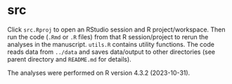 # src

Click `src.Rproj` to open an RStudio session and R project/workspace. Then run the code (`.Rmd` or `.R` files) from that R session/project to rerun the analyses in the manuscript. `utils.R` contains utility functions. The code reads data from `../data` and saves data/output to other directories (see parent directory and `README.md` for details).

The analyses were performed on R version 4.3.2 (2023-10-31). 

